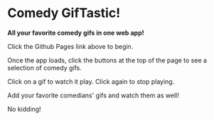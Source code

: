 # Comedy GifTastic!

**All your favorite comedy gifs in one web app!**

Click the Github Pages link above to begin.

Once the app loads, click the buttons at the top of the page to see a selection of comedy gifs. 

Click on a gif to watch it play. Click again to stop playing.

Add your favorite comedians' gifs and watch them as well!

No kidding!
